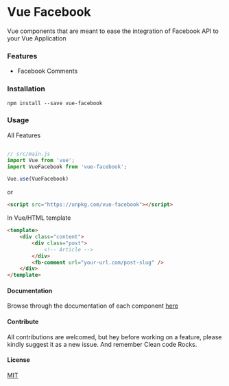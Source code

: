 # Vue Facebook

Vue components that are meant to ease the integration of Facebook API to your Vue Application
### Features
* Facebook Comments


### Installation

``` 
npm install --save vue-facebook
```

### Usage

All Features

```js

// src/main.js
import Vue from 'vue';
import VueFacebook from 'vue-facebook';

Vue.use(VueFacebook)
```
 or

```html
<script src="https://unpkg.com/vue-facebook"></script>
```

In Vue/HTML template
```html
<template>
	<div class="content">
		<div class="post">
			<!-- Article -->
		</div>
		<fb-comment url="your-url.com/post-slug" />
	</div>
</template>
```

#### Documentation
Browse through the documentation of each component [here](https://github.com/malic0/vue-facebook/wiki)

#### Contribute
All contributions are welcomed, but hey before working on a feature, please kindly suggest it as a new issue.
And remember Clean code Rocks.
 
#### License
[MIT](LICENSE)